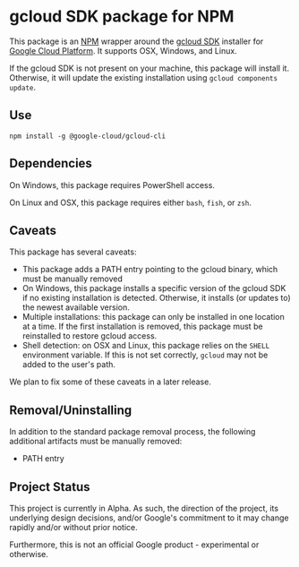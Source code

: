 # gcloud SDK package for NPM
This package is an [NPM][npm] wrapper around the [gcloud SDK][gcloud-sdk] installer for [Google Cloud Platform][gcp]. It supports OSX, Windows, and Linux.

If the gcloud SDK is not present on your machine, this package will install it. Otherwise, it will update the existing installation using `gcloud components update`.

## Use
```
npm install -g @google-cloud/gcloud-cli
```

## Dependencies
On Windows, this package requires PowerShell access.

On Linux and OSX, this package requires either `bash`, `fish`, or `zsh`.

## Caveats
This package has several caveats:
 - This package adds a PATH entry pointing to the gcloud binary, which must be manually removed
 - On Windows, this package installs a specific version of the gcloud SDK if no existing installation is detected. Otherwise, it installs (or updates to) the newest available version.
 - Multiple installations: this package can only be installed in one location at a time. If the first installation is removed, this package must be reinstalled to restore gcloud access.
 - Shell detection: on OSX and Linux, this package relies on the `SHELL` environment variable. If this is not set correctly, `gcloud` may not be added to the user's path.

We plan to fix some of these caveats in a later release.

## Removal/Uninstalling
In addition to the standard package removal process, the following additional artifacts must be manually removed:
- PATH entry

## Project Status

This project is currently in Alpha. As such, the direction of the project, its underlying
design decisions, and/or Google's commitment to it may change rapidly and/or without prior notice.

Furthermore, this is not an official Google product - experimental or otherwise.

[npm]: https://npmjs.org
[gcloud-sdk]: https://cloud.google.com/sdk/
[gcp]: https://cloud.google.com/nodejs